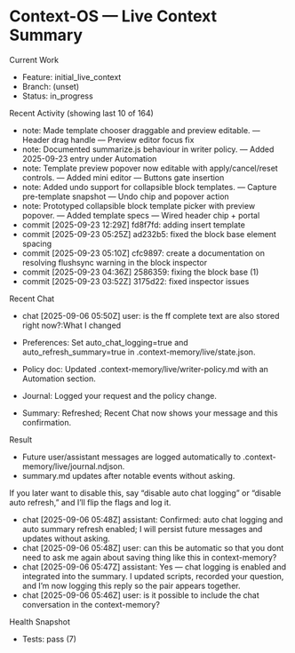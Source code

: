 # Context-OS — Live Context Summary

Current Work
- Feature: initial_live_context
- Branch: (unset)
- Status: in_progress

Recent Activity (showing last 10 of 164)
- note: Made template chooser draggable and preview editable. — Header drag handle — Preview editor focus fix
- note: Documented summarize.js behaviour in writer policy. — Added 2025-09-23 entry under Automation
- note: Template preview popover now editable with apply/cancel/reset controls. — Added mini editor — Buttons gate insertion
- note: Added undo support for collapsible block templates. — Capture pre-template snapshot — Undo chip and popover action
- note: Prototyped collapsible block template picker with preview popover. — Added template specs — Wired header chip + portal
- commit [2025-09-23 12:29Z] fd8f7fd: adding insert template
- commit [2025-09-23 05:25Z] ad232b5: fixed the block base element spacing
- commit [2025-09-23 05:10Z] cfc9897: create a documentation on resolving flushsync warning in the block inspector
- commit [2025-09-23 04:36Z] 2586359: fixing the block base (1)
- commit [2025-09-23 03:52Z] 3175d22: fixed inspector issues

Recent Chat
- chat [2025-09-06 05:50Z] user: is the ff complete text are also stored right now?:What I changed

- Preferences: Set auto_chat_logging=true and auto_refresh_summary=true in .context-memory/live/state.json.
- Policy doc: Updated .context-memory/live/writer-policy.md with an Automation section.
- Journal: Logged your request and the policy change.
- Summary: Refreshed; Recent Chat now shows your message and this confirmation.

Result

- Future user/assistant messages are logged automatically to .context-memory/live/journal.ndjson.
- summary.md updates after notable events without asking.

If you later want to disable this, say “disable auto chat logging” or “disable auto refresh,” and I’ll flip the
flags and log it.

- chat [2025-09-06 05:48Z] assistant: Confirmed: auto chat logging and auto summary refresh enabled; I will persist future messages and updates without asking.
- chat [2025-09-06 05:48Z] user: can this be automatic so that you dont need to ask me again about saving thing like this in context-memory?
- chat [2025-09-06 05:47Z] assistant: Yes — chat logging is enabled and integrated into the summary. I updated scripts, recorded your question, and I’m now logging this reply so the pair appears together.
- chat [2025-09-06 05:46Z] user: is it possible to include the chat conversation in the context-memory?

Health Snapshot
- Tests: pass (7)
